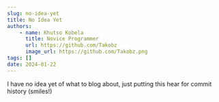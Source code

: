 ```yaml
---
slug: no-idea-yet
title: No Idea Yet
authors: 
    - name: Khutso Kobela
      title: Novice Programmer
      url: https://github.com/Takobz
      image_url: https://github.com/Takobz.png
tags: []
date: 2024-01-22
---
```


I have no idea yet of what to blog about, just putting this hear for commit history (smiles!)

<!--truncate-->